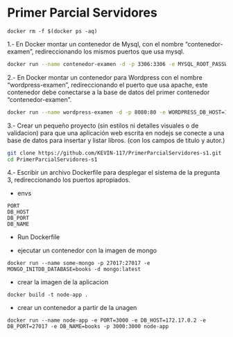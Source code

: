 # Primer Parcial Servidores

```
docker rm -f $(docker ps -aq)
```

1.- En Docker montar un contenedor de Mysql, con el nombre “contenedor-examen”, redireccionando los mismos puertos que usa mysql.

```bash
docker run --name contenedor-examen -d -p 3306:3306 -e MYSQL_ROOT_PASSWORD=123 -e MYSQL_DATABASE=q1-app mysql
```

2.- En Docker montar un contenedor para Wordpress con el nombre “wordpress-examen”, redireccionando el puerto que usa apache, este contenedor debe conectarse a la base de datos del primer contenedor “contenedor-examen”.

```bash
docker run --name wordpress-examen -d -p 8080:80 -e WORDPRESS_DB_HOST=172.17.0.2 -e WORDPRESS_DB_USER=root -e WORDPRESS_DB_PASSWORD=123 -e WORDPRESS_DB_NAME=q1-app wordpress
```


3.- Crear un pequeño proyecto (sin estilos ni detalles visuales o de validacion) para que una aplicación web escrita en nodejs se conecte a una base de datos para insertar y listar libros. (con los campos de titulo y autor.) 

```bash
git clone https://github.com/KEVIN-117/PrimerParcialServidores-s1.git
cd PrimerParcialServidores-s1
```


4.- Escribir un archivo Dockerfile para desplegar el sistema de la pregunta 3, redireccionando los puertos apropiados.

- envs

```
PORT
DB_HOST
DB_PORT
DB_NAME
```

- Run Dockerfile

- ejecutar un contenedor con la imagen de mongo
```
docker run --name some-mongo -p 27017:27017 -e MONGO_INITDB_DATABASE=books -d mongo:latest
```

- crear la imagen de la aplicacion
```
docker build -t node-app .
```

- crear un contenedor a partir de la unagen

```
docker run --name node-app -e PORT=3000 -e DB_HOST=172.17.0.2 -e DB_PORT=27017 -e DB_NAME=books -p 3000:3000 node-app
```